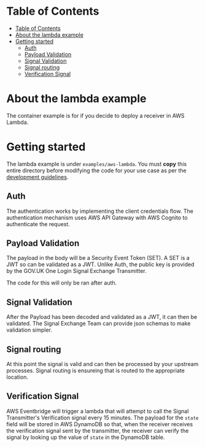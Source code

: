 # Table of Contents

- [Table of Contents](#table-of-contents)
- [About the lambda example](#about-the-lambda-example)
- [Getting started](#getting-started)
  - [Auth](#auth)
  - [Payload Validation](#payload-validation)
  - [Signal Validation](#signal-validation)
  - [Signal routing](#signal-routing)
  - [Verification Signal](#verification-signal)

# About the lambda example

The container example is for if you decide to deploy a receiver in AWS Lambda.

# Getting started

The lambda example is under `examples/aws-lambda`. You must **copy** this entire directory before modifying the code for your use case as per the [development guidelines](README.md#development-guidelines).

## Auth

The authentication works by implementing the client credentials flow. The authentication mechanism uses AWS API Gateway with AWS Cognito to authenticate the request.

## Payload Validation

The payload in the body will be a Security Event Token (SET). A SET is a JWT so can be validated as a JWT. Unlike Auth, the public key is provided by the GOV.UK One Login Signal Exchange Transmitter.

The code for this will only be ran after auth.

## Signal Validation

After the Payload has been decoded and validated as a JWT, it can then be validated. The Signal Exchange Team can provide json schemas to make validation simpler.

## Signal routing

At this point the signal is valid and can then be processed by your upstream processes. Signal routing is ensureing that is routed to the appropriate location.

## Verification Signal

AWS Eventbridge will trigger a lambda that will attempt to call the Signal Transmitter's Verification signal every 15 minutes. The payload for the `state` field will be stored in AWS DynamoDB so that, when the receiver receives the verification signal sent by the transmitter, the receiver can verify the signal by looking up the value of `state` in the DynamoDB table.
